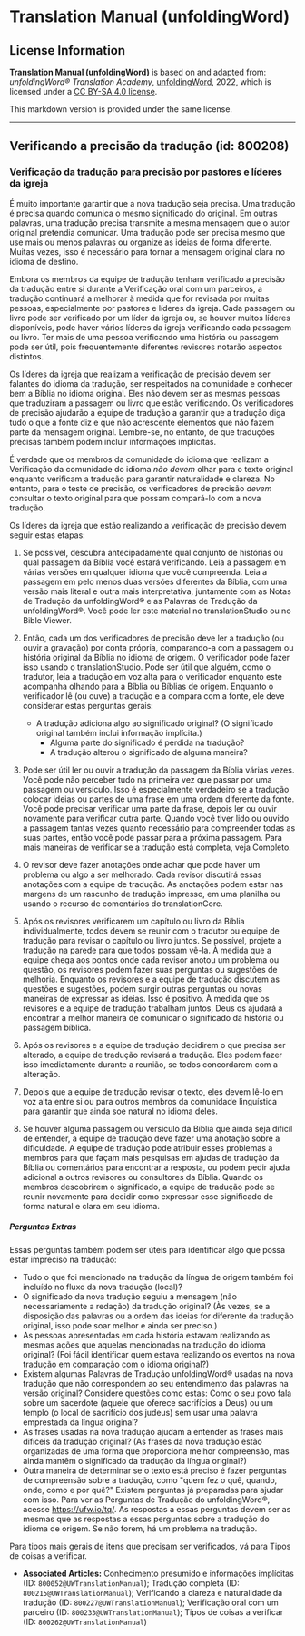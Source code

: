# Translation Manual (unfoldingWord)

## License Information

**Translation Manual (unfoldingWord)** is based on and adapted from: _unfoldingWord® Translation Academy_, [unfoldingWord](https://unfoldingword.org/utw), 2022, which is licensed under a [CC BY-SA 4.0 license](https://creativecommons.org/licenses/by-sa/4.0/legalcode.en).

This markdown version is provided under the same license.



--------------------------------

## Verificando a precisão da tradução (id: 800208)

### Verificação da tradução para precisão por pastores e líderes da igreja

É muito importante garantir que a nova tradução seja precisa. Uma tradução é precisa quando comunica o mesmo significado do original. Em outras palavras, uma tradução precisa transmite a mesma mensagem que o autor original pretendia comunicar. Uma tradução pode ser precisa mesmo que use mais ou menos palavras ou organize as ideias de forma diferente. Muitas vezes, isso é necessário para tornar a mensagem original clara no idioma de destino.

Embora os membros da equipe de tradução tenham verificado a precisão da tradução entre si durante a Verificação oral com um parceiros, a tradução continuará a melhorar à medida que for revisada por muitas pessoas, especialmente por pastores e líderes da igreja. Cada passagem ou livro pode ser verificado por um líder da igreja ou, se houver muitos líderes disponíveis, pode haver vários líderes da igreja verificando cada passagem ou livro. Ter mais de uma pessoa verificando uma história ou passagem pode ser útil, pois frequentemente diferentes revisores notarão aspectos distintos.

Os líderes da igreja que realizam a verificação de precisão devem ser falantes do idioma da tradução, ser respeitados na comunidade e conhecer bem a Bíblia no idioma original. Eles não devem ser as mesmas pessoas que traduziram a passagem ou livro que estão verificando. Os verificadores de precisão ajudarão a equipe de tradução a garantir que a tradução diga tudo o que a fonte diz e que não acrescente elementos que não fazem parte da mensagem original. Lembre\-se, no entanto, de que traduções precisas também podem incluir informações implícitas.

É verdade que os membros da comunidade do idioma que realizam a Verificação da comunidade do idioma *não devem* olhar para o texto original enquanto verificam a tradução para garantir naturalidade e clareza. No entanto, para o teste de precisão, os verificadores de precisão *devem* consultar o texto original para que possam compará\-lo com a nova tradução.

Os líderes da igreja que estão realizando a verificação de precisão devem seguir estas etapas:

1. Se possível, descubra antecipadamente qual conjunto de histórias ou qual passagem da Bíblia você estará verificando. Leia a passagem em várias versões em qualquer idioma que você compreenda. Leia a passagem em pelo menos duas versões diferentes da Bíblia, com uma versão mais literal e outra mais interpretativa, juntamente com as Notas de Tradução da unfoldingWord® e as Palavras de Tradução da unfoldingWord®. Você pode ler este material no translationStudio ou no Bible Viewer.
2. Então, cada um dos verificadores de precisão deve ler a tradução (ou ouvir a gravação) por conta própria, comparando\-a com a passagem ou história original da Bíblia no idioma de origem. O verificador pode fazer isso usando o translationStudio. Pode ser útil que alguém, como o tradutor, leia a tradução em voz alta para o verificador enquanto este acompanha olhando para a Bíblia ou Bíblias de origem. Enquanto o verificador lê (ou ouve) a tradução e a compara com a fonte, ele deve considerar estas perguntas gerais:

    * A tradução adiciona algo ao significado original? (O significado original também inclui informação implícita.)
        * Alguma parte do significado é perdida na tradução?
        * A tradução alterou o significado de alguma maneira?
3. Pode ser útil ler ou ouvir a tradução da passagem da Bíblia várias vezes. Você pode não perceber tudo na primeira vez que passar por uma passagem ou versículo. Isso é especialmente verdadeiro se a tradução colocar ideias ou partes de uma frase em uma ordem diferente da fonte. Você pode precisar verificar uma parte da frase, depois ler ou ouvir novamente para verificar outra parte. Quando você tiver lido ou ouvido a passagem tantas vezes quanto necessário para compreender todas as suas partes, então você pode passar para a próxima passagem. Para mais maneiras de verificar se a tradução está completa, veja Completo.
4. O revisor deve fazer anotações onde achar que pode haver um problema ou algo a ser melhorado. Cada revisor discutirá essas anotações com a equipe de tradução. As anotações podem estar nas margens de um rascunho de tradução impresso, em uma planilha ou usando o recurso de comentários do translationCore.
5. Após os revisores verificarem um capítulo ou livro da Bíblia individualmente, todos devem se reunir com o tradutor ou equipe de tradução para revisar o capítulo ou livro juntos. Se possível, projete a tradução na parede para que todos possam vê\-la. À medida que a equipe chega aos pontos onde cada revisor anotou um problema ou questão, os revisores podem fazer suas perguntas ou sugestões de melhoria. Enquanto os revisores e a equipe de tradução discutem as questões e sugestões, podem surgir outras perguntas ou novas maneiras de expressar as ideias. Isso é positivo. À medida que os revisores e a equipe de tradução trabalham juntos, Deus os ajudará a encontrar a melhor maneira de comunicar o significado da história ou passagem bíblica.
6. Após os revisores e a equipe de tradução decidirem o que precisa ser alterado, a equipe de tradução revisará a tradução. Eles podem fazer isso imediatamente durante a reunião, se todos concordarem com a alteração.
7. Depois que a equipe de tradução revisar o texto, eles devem lê\-lo em voz alta entre si ou para outros membros da comunidade linguística para garantir que ainda soe natural no idioma deles.
8. Se houver alguma passagem ou versículo da Bíblia que ainda seja difícil de entender, a equipe de tradução deve fazer uma anotação sobre a dificuldade. A equipe de tradução pode atribuir esses problemas a membros para que façam mais pesquisas em ajudas de tradução da Bíblia ou comentários para encontrar a resposta, ou podem pedir ajuda adicional a outros revisores ou consultores da Bíblia. Quando os membros descobrirem o significado, a equipe de tradução pode se reunir novamente para decidir como expressar esse significado de forma natural e clara em seu idioma.

##### Perguntas Extras

Essas perguntas também podem ser úteis para identificar algo que possa estar impreciso na tradução:

* Tudo o que foi mencionado na tradução da língua de origem também foi incluído no fluxo da nova tradução (local)?
* O significado da nova tradução seguiu a mensagem (não necessariamente a redação) da tradução original? (Às vezes, se a disposição das palavras ou a ordem das ideias for diferente da tradução original, isso pode soar melhor e ainda ser preciso.)
* As pessoas apresentadas em cada história estavam realizando as mesmas ações que aquelas mencionadas na tradução do idioma original? (Foi fácil identificar quem estava realizando os eventos na nova tradução em comparação com o idioma original?)
* Existem algumas Palavras de Tradução unfoldingWord® usadas na nova tradução que não correspondem ao seu entendimento das palavras na versão original? Considere questões como estas: Como o seu povo fala sobre um sacerdote (aquele que oferece sacrifícios a Deus) ou um templo (o local de sacrifício dos judeus) sem usar uma palavra emprestada da língua original?
* As frases usadas na nova tradução ajudam a entender as frases mais difíceis da tradução original? (As frases da nova tradução estão organizadas de uma forma que proporciona melhor compreensão, mas ainda mantêm o significado da tradução da língua original?)
* Outra maneira de determinar se o texto está preciso é fazer perguntas de compreensão sobre a tradução, como "quem fez o quê, quando, onde, como e por quê?" Existem perguntas já preparadas para ajudar com isso. Para ver as Perguntas de Tradução do unfoldingWord®, acesse https://ufw.io/tq/. As respostas a essas perguntas devem ser as mesmas que as respostas a essas perguntas sobre a tradução do idioma de origem. Se não forem, há um problema na tradução.

Para tipos mais gerais de itens que precisam ser verificados, vá para Tipos de coisas a verificar.

* **Associated Articles:** Conhecimento presumido e informações implícitas (ID: `800052@UWTranslationManual`); Tradução completa (ID: `800215@UWTranslationManual`); Verificando a clareza e naturalidade da tradução (ID: `800227@UWTranslationManual`); Verificação oral com um parceiro (ID: `800233@UWTranslationManual`); Tipos de coisas a verificar (ID: `800262@UWTranslationManual`)

